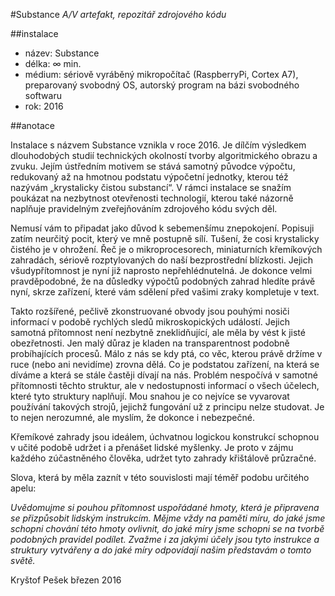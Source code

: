 #Substance
_A/V artefakt, repozitář zdrojového kódu_

##instalace

 * název: Substance
 * délka: ∞ min.
 * médium: sériově vyráběný mikropočítač (RaspberryPi, Cortex A7), preparovaný svobodný OS, autorský program na bázi svobodného softwaru
 * rok: 2016

##anotace

Instalace s názvem Substance vznikla v roce 2016. Je dílčím výsledkem dlouhodobých studií technických okolností tvorby algoritmického obrazu a zvuku. Jejím ústředním motivem se stává samotný původce výpočtu, redukovaný až na hmotnou podstatu výpočetní jednotky, kterou též nazývám  „krystalicky čistou substancí“. V rámci instalace se snažím poukázat na nezbytnost otevřenosti technologií, kterou také názorně naplňuje pravidelným zveřejňováním zdrojového kódu svých děl.


Nemusí vám to připadat jako důvod k sebemenšímu znepokojení. Popisuji zatím neurčitý pocit, který ve mně postupně sílí. Tušení, že cosi krystalicky čistého je v ohrožení. Řeč je o mikroprocesorech, miniaturních křemíkových zahradách, sériově rozptylovaných do naší
bezprostřední blízkosti. Jejich všudypřítomnost je nyní již naprosto nepřehlédnutelná. Je dokonce velmi pravděpodobné, že na důsledky výpočtů podobných zahrad hledíte právě nyní, skrze zařízení, které vám sdělení před vašimi zraky kompletuje v text.

Takto rozšířené, pečlivě zkonstruované obvody jsou pouhými nosiči informací v podobě rychlých sledů mikroskopických událostí. Jejich samotná přítomnost není nezbytně zneklidňující, ale měla by vést k jisté obezřetnosti. Jen malý důraz je kladen na transparentnost podobně probíhajících procesů. Málo z nás se kdy ptá, co věc, kterou právě držíme v ruce (nebo ani nevidíme) zrovna dělá. Co je podstatou zařízení, na která se díváme a která se stále častěji dívají na nás. Problém nespočívá v samotné přítomnosti těchto struktur, ale v nedostupnosti informací o všech účelech, které tyto struktury naplňují. Mou snahou je co nejvíce se vyvarovat používání takových strojů, jejichž fungování už z principu nelze studovat. Je to nejen nerozumné, ale myslím, že dokonce i nebezpečné.

Křemíkové zahrady jsou ideálem, úchvatnou logickou konstrukcí schopnou v učité podobě udržet i a přenášet lidské myšlenky. Je proto v zájmu každého zúčastněného člověka, udržet tyto zahrady křištálově průzračné.

Slova, která by měla zaznít v této souvislosti mají téměř podobu určitého apelu:

_Uvědomujme si pouhou přítomnost uspořádané hmoty, která je připravena se přizpůsobit lidským instrukcím. Mějme vždy na paměti míru, do jaké jsme schopni chování této hmoty ovlivnit, do jaké míry jsme schopni se na tvorbě podobných pravidel podílet. Zvažme i za jakými účely jsou tyto instrukce a struktury vytvářeny a do jaké míry odpovídají našim představám o tomto světě._


Kryštof Pešek
březen 2016